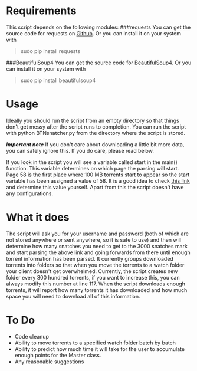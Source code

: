Requirements
====================
This script depends on the following modules:
###requests
You can get the source code for requests on [Github](http://github.com/kennethreitz/requests).
Or you can install it on your system with 
> sudo pip install requests

###BeautifulSoup4
You can get the source code for [BeautifulSoup4](http://www.crummy.com/software/BeautifulSoup/bs4/download/).
Or you can install it on your system with
> sudo pip install beautifulsoup4

Usage
====================
Ideally you should run the script from an empty directory so that things don't get messy after the script runs to completion. You can run the script with
python BTNsnatcher.py
from the directory where the script is stored.

*__Important note__*
If you don't care about downloading a little bit more data, you can safely ignore this. If you do care, please read below.

If you look in the script you will see a variable called start in the main() function. This variable determines on which page the parsing will start. Page 58 is the first place where 100 MB torrents start to appear so the start variable has been assigned a value of 58. It is a good idea to check [this link](https://broadcasthe.net/torrents.php?page=58&action=basic&order_by=size&order_dir=asc) and determine this value yourself. Apart from this the script doesn't have any configurations. 

What it does
====================
The script will ask you for your username and password (both of which are not stored anywhere or sent anywhere, so it is safe to use) and then will determine how many snatches you need to get to the 3000 snatches mark and start parsing the above link and going forwards from there until enough torrent information has been parsed. It currently groups downloaded torrents into folders so that when you move the torrents to a watch folder your client doesn't get overwhelmed. Currently, the script creates new folder every 300 hundred torrents, if you want to increase this, you can always modify this number at line 117.
When the script downloads enough torrents, it will report how many torrents it has downloaded and how much space you will need to download all of this information.

To Do
====================
* Code cleanup
* Ability to move torrents to a specified watch folder batch by batch
* Ability to predict how much time it will take for the user to accumulate enough points for the Master class.
* Any reasonable suggestions
